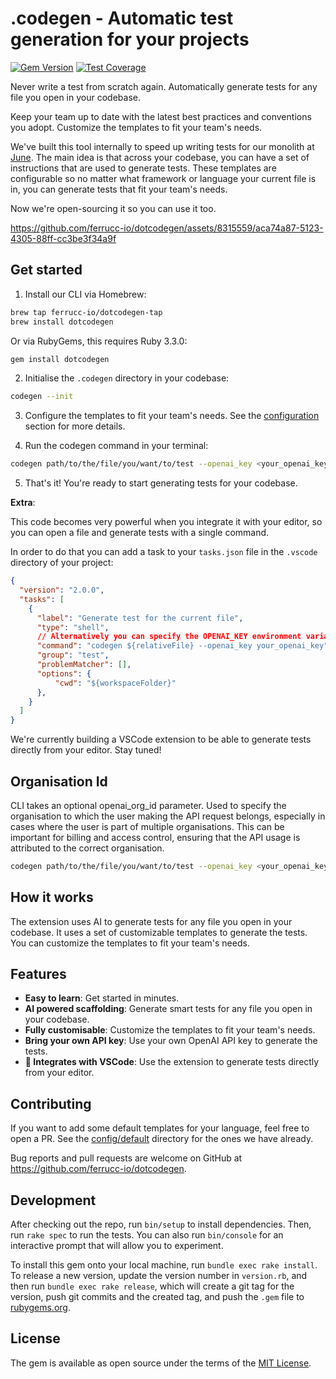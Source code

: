 # .codegen - Automatic test generation for your projects
[![Gem Version](https://badge.fury.io/rb/dotcodegen.svg)](https://badge.fury.io/rb/dotcodegen) [![Test Coverage](https://api.codeclimate.com/v1/badges/8a9e8ffdf8f3c5322196/test_coverage)](https://codeclimate.com/github/ferrucc-io/dotcodegen/test_coverage)


Never write a test from scratch again. Automatically generate tests for any file you open in your codebase.

Keep your team up to date with the latest best practices and conventions you adopt. Customize the templates to fit your team's needs.

We've built this tool internally to speed up writing tests for our monolith at [June](https://june.so). The main idea is that across your codebase, you can have a set of instructions that are used to generate tests. These templates are configurable so no matter what framework or language your current file is in, you can generate tests that fit your team's needs.

Now we're open-sourcing it so you can use it too.

https://github.com/ferrucc-io/dotcodegen/assets/8315559/aca74a87-5123-4305-88ff-cc3be3f34a9f


## Get started


1. Install our CLI via Homebrew:

```bash
brew tap ferrucc-io/dotcodegen-tap
brew install dotcodegen
```

Or via RubyGems, this requires Ruby 3.3.0:

```bash
gem install dotcodegen
```

2. Initialise the `.codegen` directory in your codebase:

```bash
codegen --init
```

3. Configure the templates to fit your team's needs. See the [configuration](./docs/configuration.md) section for more details.

4. Run the codegen command in your terminal:

```bash
codegen path/to/the/file/you/want/to/test --openai_key <your_openai_key>
```


5. That's it! You're ready to start generating tests for your codebase.


**Extra**:

This code becomes very powerful when you integrate it with your editor, so you can open a file and generate tests with a single command.

In order to do that you can add a task to your `tasks.json` file in the `.vscode` directory of your project:

```json
{
  "version": "2.0.0",
  "tasks": [
    {
      "label": "Generate test for the current file",
      "type": "shell",
      // Alternatively you can specify the OPENAI_KEY environment variable in your .env file
      "command": "codegen ${relativeFile} --openai_key your_openai_key",
      "group": "test",
      "problemMatcher": [],
      "options": {
          "cwd": "${workspaceFolder}"
      },
    }
  ]
}
```

We're currently building a VSCode extension to be able to generate tests directly from your editor. Stay tuned!

## Organisation Id
CLI takes an optional openai_org_id parameter. Used to specify the organisation to which the user making the API request belongs, especially in cases where the user is part of multiple organisations. This can be important for billing and access control, ensuring that the API usage is attributed to the correct organisation. 
```bash
codegen path/to/the/file/you/want/to/test --openai_key <your_openai_key>  --openai_org_id <your_openai_organisation_id>
```


## How it works

The extension uses AI to generate tests for any file you open in your codebase. It uses a set of customizable templates to generate the tests. You can customize the templates to fit your team's needs.

## Features

- **Easy to learn**: Get started in minutes.
- **AI powered scaffolding**: Generate smart tests for any file you open in your codebase.
- **Fully customisable**: Customize the templates to fit your team's needs.
- **Bring your own API key**: Use your own OpenAI API key to generate the tests.
- **🚧 Integrates with VSCode**: Use the extension to generate tests directly from your editor.

## Contributing

If you want to add some default templates for your language, feel free to open a PR. See the [config/default](./config/default) directory for the ones we have already.

Bug reports and pull requests are welcome on GitHub at https://github.com/ferrucc-io/dotcodegen.

## Development

After checking out the repo, run `bin/setup` to install dependencies. Then, run `rake spec` to run the tests. You can also run `bin/console` for an interactive prompt that will allow you to experiment.

To install this gem onto your local machine, run `bundle exec rake install`. To release a new version, update the version number in `version.rb`, and then run `bundle exec rake release`, which will create a git tag for the version, push git commits and the created tag, and push the `.gem` file to [rubygems.org](https://rubygems.org).


## License

The gem is available as open source under the terms of the [MIT License](https://opensource.org/licenses/MIT).
